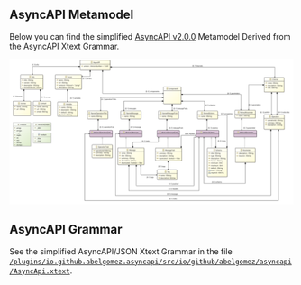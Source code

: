 ## AsyncAPI Metamodel

Below you can find the simplified [AsyncAPI v2.0.0](https://www.asyncapi.com/docs/specifications/2.0.0/) Metamodel Derived from the AsyncAPI Xtext Grammar.

![AsyncAPI Metamodel](/plugins/io.github.abelgomez.asyncapi/model/AsyncApi.png)

## AsyncAPI Grammar

See the simplified AsyncAPI/JSON Xtext Grammar in the file [`/plugins/io.github.abelgomez.asyncapi/src/io/github/abelgomez/asyncapi/AsyncApi.xtext`](/plugins/io.github.abelgomez.asyncapi/src/io/github/abelgomez/asyncapi/AsyncApi.xtext).
